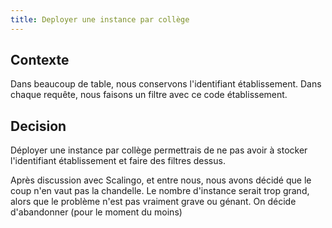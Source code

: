 ```yaml
---
title: Deployer une instance par collège
---
```


## Contexte

Dans beaucoup de table, nous conservons l'identifiant établissement. Dans chaque requête, nous faisons un filtre avec ce code établissement.

## Decision

Déployer une instance par collège permettrais de ne pas avoir à stocker l'identifiant établissement et faire des filtres dessus.

Après discussion avec Scalingo, et entre nous, nous avons décidé que le coup n'en vaut pas la chandelle. Le nombre d'instance serait trop grand, alors que le problème n'est pas vraiment grave ou génant. On décide d'abandonner (pour le moment du moins)

